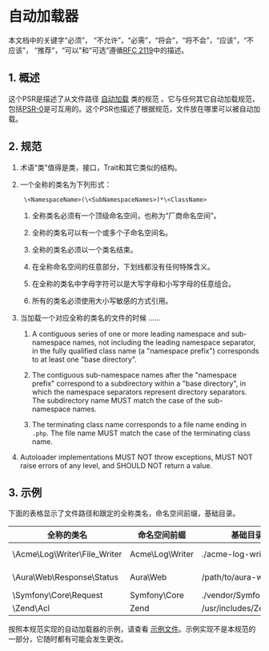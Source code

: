 # 自动加载器

本文档中的关键字“必须”， “不允许”，“必需”，“将会”，“将不会”，“应该”，“不应该”，
“推荐”，“可以”和“可选”遵循[RFC 2119](http://tools.ietf.org/html/rfc2119)中的描述。


## 1. 概述

这个PSR是描述了从文件路径 [自动加载][] 类的规范 。它与任何其它自动加载规范，
包括[PSR-0][]是可互用的。这个PSR也描述了根据规范，文件放在哪里可以被自动加载。


## 2. 规范

1. 术语“类”值得是类，接口，Trait和其它类似的结构。

2. 一个全称的类名为下列形式：

        \<NamespaceName>(\<SubNamespaceNames>)*\<ClassName>

    1. 全称类名必须有一个顶级命名空间，也称为“厂商命名空间”。

    2. 全称的类名可以有一个或多个子命名空间名。

    3. 全称的类名必须以一个类名结束。

    4. 在全称命名空间的任意部分，下划线都没有任何特殊含义。

    5. 在全称的类名中字母字符可以是大写字母和小写字母的任意组合。

    6. 所有的类名必须使用大小写敏感的方式引用。

3. 当加载一个对应全称的类名的文件的时候 ……

    1. A contiguous series of one or more leading namespace and sub-namespace
       names, not including the leading namespace separator, in the fully
       qualified class name (a "namespace prefix") corresponds to at least one
       "base directory".

    2. The contiguous sub-namespace names after the "namespace prefix"
       correspond to a subdirectory within a "base directory", in which the
       namespace separators represent directory separators. The subdirectory
       name MUST match the case of the sub-namespace names.

    3. The terminating class name corresponds to a file name ending in `.php`.
       The file name MUST match the case of the terminating class name.

4. Autoloader implementations MUST NOT throw exceptions, MUST NOT raise errors
   of any level, and SHOULD NOT return a value.


## 3. 示例

下面的表格显示了文件路径和跟定的全称类名，命名空间前缀，基础目录。

| 全称的类名                    | 命名空间前缀       | 基础目录                 | 产生的文件路径
| ----------------------------- |--------------------|--------------------------|-------------------------------------------
| \Acme\Log\Writer\File_Writer  | Acme\Log\Writer    | ./acme-log-writer/lib/   | ./acme-log-writer/lib/File_Writer.php
| \Aura\Web\Response\Status     | Aura\Web           | /path/to/aura-web/src/   | /path/to/aura-web/src/Response/Status.php
| \Symfony\Core\Request         | Symfony\Core       | ./vendor/Symfony/Core/   | ./vendor/Symfony/Core/Request.php
| \Zend\Acl                     | Zend               | /usr/includes/Zend/      | /usr/includes/Zend/Acl.php

按照本规范实现的自动加载器的示例，请查看 [示例文件][]。示例实现不是本规范的一部分，它随时都有可能会发生更改。

[自动加载]: http://php.net/autoload
[PSR-0]: https://github.com/php-fig/fig-standards/blob/master/accepted/PSR-0.md
[示例文件]: https://github.com/php-fig/fig-standards/blob/master/accepted/PSR-4-autoloader-examples.md
